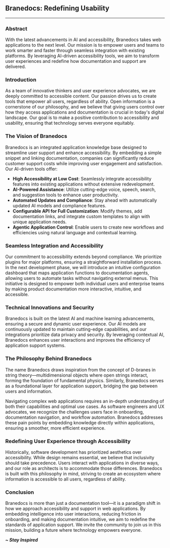 ## Branedocs: Redefining Usability

---

### Abstract

With the latest advancements in AI and accessibility, Branedocs takes web applications to the next level. Our mission is to empower users and teams to work smarter and faster through seamless integration with existing platforms. By leveraging AI-driven accessibility tools, we aim to transform user experiences and redefine how documentation and support are delivered.

### Introduction

As a team of innovative thinkers and user experience advocates, we are deeply committed to accessible content. Our passion drives us to create tools that empower all users, regardless of ability. Open information is a cornerstone of our philosophy, and we believe that giving users control over how they access applications and documentation is crucial in today's digital landscape. Our goal is to make a positive contribution to accessibility and usability, ensuring that technology serves everyone equitably.

### The Vision of Branedocs

Branedocs is an integrated application knowledge base designed to streamline user support and enhance accessibility. By embedding a simple snippet and linking documentation, companies can significantly reduce customer support costs while improving user engagement and satisfaction. Our AI-driven tools offer:

- **High Accessibility at Low Cost**: Seamlessly integrate accessibility features into existing applications without extensive redevelopment.
- **AI-Powered Assistance**: Utilize cutting-edge voice, speech, search, and suggestion tools to enhance user productivity.
- **Automated Updates and Compliance**: Stay ahead with automatically updated AI models and compliance features.
- **Configurable API for Full Customization**: Modify themes, add documentation links, and integrate custom templates to align with unique application needs.
- **Agentic Application Control**: Enable users to create new workflows and efficiencies using natural language and contextual learning.

### Seamless Integration and Accessibility

Our commitment to accessibility extends beyond compliance. We prioritize plugins for major platforms, ensuring a straightforward installation process. In the next development phase, we will introduce an intuitive configuration dashboard that maps application functions to documentation agents, allowing users to automate tasks without navigating external menus. This initiative is designed to empower both individual users and enterprise teams by making product documentation more interactive, intuitive, and accessible.

### Technical Innovations and Security

Branedocs is built on the latest AI and machine learning advancements, ensuring a secure and dynamic user experience. Our AI models are continuously updated to maintain cutting-edge capabilities, and our integrations prioritize data privacy and security. By leveraging contextual AI, Branedocs enhances user interactions and improves the efficiency of application support systems.

### The Philosophy Behind Branedocs

The name Branedocs draws inspiration from the concept of D-branes in string theory—multidimensional objects where open strings interact, forming the foundation of fundamental physics. Similarly, Branedocs serves as a foundational layer for application support, bridging the gap between users and information.

Navigating complex web applications requires an in-depth understanding of both their capabilities and optimal use cases. As software engineers and UX advocates, we recognize the challenges users face in onboarding, documentation navigation, and workflow automation. Branedocs addresses these pain points by embedding knowledge directly within applications, ensuring a smoother, more efficient experience.

### Redefining User Experience through Accessibility

Historically, software development has prioritized aesthetics over accessibility. While design remains essential, we believe that inclusivity should take precedence. Users interact with applications in diverse ways, and our role as architects is to accommodate those differences. Branedocs is built with this philosophy in mind, striving to create an ecosystem where information is accessible to all users, regardless of ability.

### Conclusion

Branedocs is more than just a documentation tool—it is a paradigm shift in how we approach accessibility and support in web applications. By embedding intelligence into user interactions, reducing friction in onboarding, and making documentation intuitive, we aim to redefine the standards of application support. We invite the community to join us in this mission, building a future where technology empowers everyone.

_**~ Stay Inspired**_
